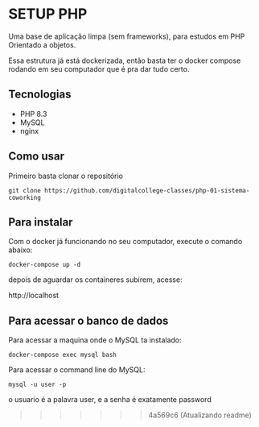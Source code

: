 # SETUP PHP

Uma base de aplicação limpa (sem frameworks), para estudos em PHP Orientado a objetos.

Essa estrutura já está dockerizada, então basta ter o docker compose rodando em seu computador que é pra dar tudo certo.

## Tecnologias

- PHP 8.3
- MySQL
- nginx

## Como usar

Primeiro basta clonar o repositório

`git clone https://github.com/digitalcollege-classes/php-01-sistema-coworking`

## Para instalar

Com o docker já funcionando no seu computador, execute o comando abaixo:

`docker-compose up -d`

depois de aguardar os containeres subirem, acesse:

http://localhost


## Para acessar o banco de dados

Para acessar a maquina onde o MySQL ta instalado:

`docker-compose exec mysql bash`

Para acessar o command line do MySQL:

`mysql -u user -p`

o usuario é a palavra user, e a senha é exatamente password
>>>>>>> 4a569c6 (Atualizando readme)
